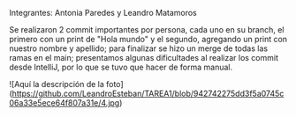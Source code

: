 Integrantes:
Antonia Paredes
y Leandro Matamoros

Se realizaron 2 commit importantes por persona, cada uno en su branch, el primero con un print de "Hola mundo" y el segundo, agregando un print con nuestro nombre y apellido; para finalizar se hizo un merge de todas las ramas en el main; presentamos algunas dificultades al realizar los commit desde IntelliJ, por lo que se tuvo que hacer de forma manual.

<span>![</span><span>Aquí la descripción de la foto</span><span>]</span><span>(</span><span>https://github.com/LeandroEsteban/TAREA1/blob/942742275dd3f5a0745c06a33e5ece64f807a31e/4.jpg</span><span>)</span>

